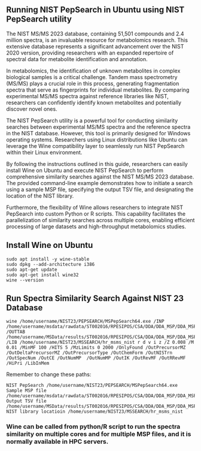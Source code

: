 ## Running NIST PepSearch in Ubuntu using NIST PepSearch utility

The NIST MS/MS 2023 database, containing 51,501 compounds and 2.4 million spectra, is an invaluable resource for metabolomics research. This extensive database represents a significant advancement over the NIST 2020 version, providing researchers with an expanded repertoire of spectral data for metabolite identification and annotation.

In metabolomics, the identification of unknown metabolites in complex biological samples is a critical challenge. Tandem mass spectrometry (MS/MS) plays a crucial role in this process, generating fragmentation spectra that serve as fingerprints for individual metabolites. By comparing experimental MS/MS spectra against reference libraries like NIST, researchers can confidently identify known metabolites and potentially discover novel ones.

The NIST PepSearch utility is a powerful tool for conducting similarity searches between experimental MS/MS spectra and the reference spectra in the NIST database. However, this tool is primarily designed for Windows operating systems. Researchers using Linux distributions like Ubuntu can leverage the Wine compatibility layer to seamlessly run NIST PepSearch within their Linux environment.

By following the instructions outlined in this guide, researchers can easily install Wine on Ubuntu and execute NIST PepSearch to perform comprehensive similarity searches against the NIST MS/MS 2023 database. The provided command-line example demonstrates how to initiate a search using a sample MSP file, specifying the output TSV file, and designating the location of the NIST library.

Furthermore, the flexibility of Wine allows researchers to integrate NIST PepSearch into custom Python or R scripts. This capability facilitates the parallelization of similarity searches across multiple cores, enabling efficient processing of large datasets and high-throughput metabolomics studies.


## Install Wine on Ubuntu

```
sudo apt install -y wine-stable
sudo dpkg --add-architecture i386 
sudo apt-get update 
sudo apt-get install wine32
wine --version

```

## Run Spectra Similarity Search Against NIST 23 Database

```
wine /home/username/NIST23/PEPSEARCH/MSPepSearch64.exe /INP /home/username/msdata/rawdata/ST002016/RPESIPOS/CSA/DDA/DDA_MSP/DDA_MSP_Pooled_QC_ID_01.mzML.msp  /OUTTAB /home/username/MSData/results/ST002016/RPESIPOS/CSA/DDA/DDA_MSP/DDA_MSP_Pooled_QC_ID_01.mzML.tsv /LIB /home/username/NIST23/MSSEARCH/hr_msms_nist r d v i z /Z 0.008 /M 0.01 /MinMF 100 /HITS 5 /MzLimits 0 2000 /OnlyFound /OutPrecursorMZ /OutDeltaPrecursorMZ /OutPrecursorType /OutChemForm /OutNISTrn /OutSpecNum /OutCE /OutNumMP  /OutNumMP /OutIK /OutRevMF /OutRRevMF /HiPri /LibInMem
```
Remember to change these paths:

```
NIST PepSearch /home/username/NIST23/PEPSEARCH/MSPepSearch64.exe 
Sample MSP file /home/username/msdata/rawdata/ST002016/RPESIPOS/CSA/DDA/DDA_MSP/DDA_MSP_Pooled_QC_ID_01.mzML.msp
Output TSV file /home/username/MSData/results/ST002016/RPESIPOS/CSA/DDA/DDA_MSP/DDA_MSP_Pooled_QC_ID_01.mzML.tsv
NIST library locatioin /home/username/NIST23/MSSEARCH/hr_msms_nist 
```
### Wine can be called from python/R script to run the spectra similarity on multiple cores and for multiple MSP files, and it is normally available in HPC servers. 

